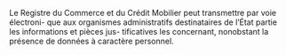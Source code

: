 Le Registre du Commerce et du Crédit Mobilier peut transmettre par voie électroni-
que aux organismes administratifs destinataires de l’État partie les informations et pièces jus-
tificatives les concernant, nonobstant la présence de données à caractère personnel.